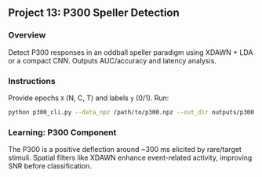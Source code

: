 ## Project 13: P300 Speller Detection

### Overview
Detect P300 responses in an oddball speller paradigm using XDAWN + LDA or a compact CNN. Outputs AUC/accuracy and latency analysis.

### Instructions
Provide epochs `X` (N, C, T) and labels `y` (0/1). Run:
```bash
python p300_cli.py --data_npz /path/to/p300.npz --out_dir outputs/p300
```

### Learning: P300 Component
The P300 is a positive deflection around ~300 ms elicited by rare/target stimuli. Spatial filters like XDAWN enhance event-related activity, improving SNR before classification.

